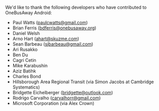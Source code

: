 We'd like to thank the following developers who have contributed to OneBusAway Android:

* Paul Watts (paulcwatts@gmail.com)
* Brian Ferris (bdferris@onebusaway.org)
* Daniel Welsh
* Arno Hart (ahart@skuzme.com)
* Sean Barbeau (sjbarbeau@gmail.com)
* Ari Rusakko
* Ben Du
* Cagri Cetin
* Mike Karabushin
* Aziz Batihk
* Charles Bond
* Hillsborough Area Regional Transit (via Simon Jacobs at Cambridge Systematics)
* Bridgette Eichelberger (bridgette@outlook.com)
* Rodrigo Carvalho (carvalhorr@gmail.com)
* Microsoft Corporation (via Alex Crown)
